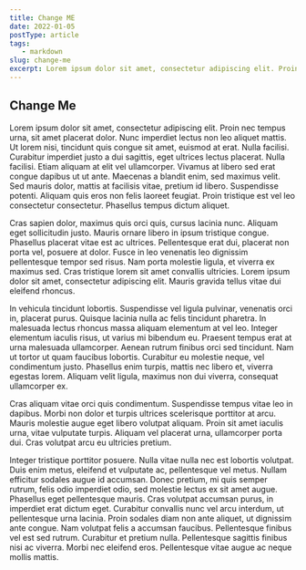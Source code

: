 ```yaml
---
title: Change ME
date: 2022-01-05
postType: article
tags:
   - markdown
slug: change-me
excerpt: Lorem ipsum dolor sit amet, consectetur adipiscing elit. Proin nec tempus urna, sit amet placerat dolor. Nunc imperdiet lectus non leo aliquet mattis.
---
```


## Change Me

Lorem ipsum dolor sit amet, consectetur adipiscing elit. Proin nec tempus urna, sit amet placerat dolor. Nunc imperdiet lectus non leo aliquet mattis. Ut lorem nisi, tincidunt quis congue sit amet, euismod at erat. Nulla facilisi. Curabitur imperdiet justo a dui sagittis, eget ultrices lectus placerat. Nulla facilisi. Etiam aliquam at elit vel ullamcorper. Vivamus at libero sed erat congue dapibus ut ut ante. Maecenas a blandit enim, sed maximus velit. Sed mauris dolor, mattis at facilisis vitae, pretium id libero. Suspendisse potenti. Aliquam quis eros non felis laoreet feugiat. Proin tristique est vel leo consectetur consectetur. Phasellus tempus dictum aliquet.

Cras sapien dolor, maximus quis orci quis, cursus lacinia nunc. Aliquam eget sollicitudin justo. Mauris ornare libero in ipsum tristique congue. Phasellus placerat vitae est ac ultrices. Pellentesque erat dui, placerat non porta vel, posuere at dolor. Fusce in leo venenatis leo dignissim pellentesque tempor sed risus. Nam porta molestie ligula, et viverra ex maximus sed. Cras tristique lorem sit amet convallis ultricies. Lorem ipsum dolor sit amet, consectetur adipiscing elit. Mauris gravida tellus vitae dui eleifend rhoncus.

In vehicula tincidunt lobortis. Suspendisse vel ligula pulvinar, venenatis orci in, placerat purus. Quisque lacinia nulla ac felis tincidunt pharetra. In malesuada lectus rhoncus massa aliquam elementum at vel leo. Integer elementum iaculis risus, ut varius mi bibendum eu. Praesent tempus erat at urna malesuada ullamcorper. Aenean rutrum finibus orci sed tincidunt. Nam ut tortor ut quam faucibus lobortis. Curabitur eu molestie neque, vel condimentum justo. Phasellus enim turpis, mattis nec libero et, viverra egestas lorem. Aliquam velit ligula, maximus non dui viverra, consequat ullamcorper ex.

Cras aliquam vitae orci quis condimentum. Suspendisse tempus vitae leo in dapibus. Morbi non dolor et turpis ultrices scelerisque porttitor at arcu. Mauris molestie augue eget libero volutpat aliquam. Proin sit amet iaculis urna, vitae vulputate turpis. Aliquam vel placerat urna, ullamcorper porta dui. Cras volutpat arcu eu ultricies pretium.

Integer tristique porttitor posuere. Nulla vitae nulla nec est lobortis volutpat. Duis enim metus, eleifend et vulputate ac, pellentesque vel metus. Nullam efficitur sodales augue id accumsan. Donec pretium, mi quis semper rutrum, felis odio imperdiet odio, sed molestie lectus ex sit amet augue. Phasellus eget pellentesque mauris. Cras volutpat accumsan purus, in imperdiet erat dictum eget. Curabitur convallis nunc vel arcu interdum, ut pellentesque urna lacinia. Proin sodales diam non ante aliquet, ut dignissim ante congue. Nam volutpat felis a accumsan faucibus. Pellentesque finibus vel est sed rutrum. Curabitur et pretium nulla. Pellentesque sagittis finibus nisi ac viverra. Morbi nec eleifend eros. Pellentesque vitae augue ac neque mollis mattis.

